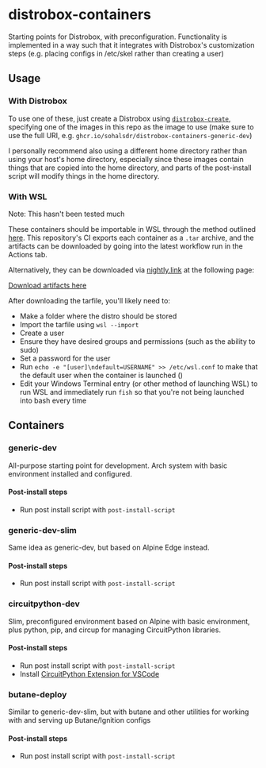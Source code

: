 # distrobox-containers
Starting points for Distrobox, with preconfiguration. Functionality is implemented in a way such that it integrates with Distrobox's customization steps (e.g. placing configs in /etc/skel rather than creating a user)

## Usage

### With Distrobox

To use one of these, just create a Distrobox using [`distrobox-create`](https://distrobox.it/usage/distrobox-create/), specifying one of the images in this repo as the image to use (make sure to use the full URI, e.g. `ghcr.io/sohalsdr/distrobox-containers-generic-dev`)

I personally recommend also using a different home directory rather than using your host's home directory, especially since these images contain things that are copied into the home directory, and parts of the post-install script will modify things in the home directory.

### With WSL

Note: This hasn't been tested much

These containers should be importable in WSL through the method outlined [here](https://learn.microsoft.com/en-us/windows/wsl/use-custom-distro#add-wsl-specific-components-like-a-default-user). This repository's CI exports each container as a `.tar` archive, and the artifacts can be downloaded by going into the latest workflow run in the Actions tab.

Alternatively, they can be downloaded via [nightly.link](https://nightly.link) at the following page:

[Download artifacts here](https://nightly.link/sohalsdr/distrobox-containers/workflows/container-ci/main?preview)

After downloading the tarfile, you'll likely need to:
- Make a folder where the distro should be stored
- Import the tarfile using `wsl --import`
- Create a user
- Ensure they have desired groups and permissions (such as the ability to sudo)
- Set a password for the user
- Run `echo -e "[user]\ndefault=USERNAME" >> /etc/wsl.conf` to make that the default user when the container is launched ()
- Edit your Windows Terminal entry (or other method of launching WSL) to run WSL and immediately run `fish` so that you're not being launched into bash every time

## Containers

### generic-dev
All-purpose starting point for development. Arch system with basic environment installed and configured.

#### Post-install steps
- Run post install script with `post-install-script`

### generic-dev-slim
Same idea as generic-dev, but based on Alpine Edge instead.

#### Post-install steps
- Run post install script with `post-install-script`

### circuitpython-dev
Slim, preconfigured environment based on Alpine with basic environment, plus python, pip, and circup for managing CircuitPython libraries.

#### Post-install steps
- Run post install script with `post-install-script`
- Install [CircuitPython Extension for VSCode](https://marketplace.visualstudio.com/items?itemName=joedevivo.vscode-circuitpython)

### butane-deploy
Similar to generic-dev-slim, but with butane and other utilities for working with and serving up Butane/Ignition configs

#### Post-install steps
- Run post install script with `post-install-script`